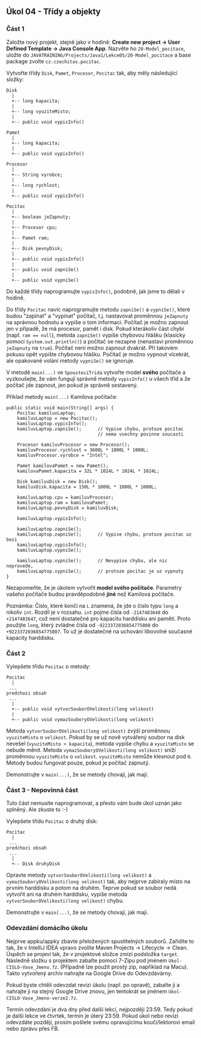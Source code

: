 Úkol 04 - Třídy a objekty
-------------------------

### Část 1

Založte nový projekt, stejně jako v hodině:
**Create new project -> User Defined Template -> Java Console App**.
Nazvěte ho `20-Model_pocitace`,
uložte do `JAVATRAINING/Projects/Java1/Lekce05/20-Model_pocitace`
a base package zvolte `cz.czechitas.pocitac`.

Vytvořte třídy `Disk`, `Pamet`, `Procesor`, `Pocitac` tak,
aby měly následující složky:

~~~~
Disk
  |
  +-- long kapacita;
  |
  +-- long vyuziteMisto;
  |
  +-- public void vypisInfo()
~~~~

~~~~
Pamet
  |
  +-- long kapacita;
  |
  +-- public void vypisInfo()
~~~~

~~~~
Procesor
  |
  +-- String vyrobce;
  |
  +-- long rychlost;
  |
  +-- public void vypisInfo()
~~~~

~~~~
Pocitac
  |
  +-- boolean jeZapnuty;
  |
  +-- Procesor cpu;
  |
  +-- Pamet ram;
  |
  +-- Disk pevnyDisk;
  |
  +-- public void vypisInfo()
  |
  +-- public void zapniSe()
  |
  +-- public void vypniSe()
~~~~

Do každé třídy naprogramujte `vypisInfo()`,
podobně, jak jsme to dělali v hodině.

Do třídy `Pocitac` navíc naprogramujte metodu `zapniSe()` a `vypniSe()`,
které budou "zapínat" a "vypínat" počítač, t.j. nastavovat proměnnou
`jeZapnuty` na správnou hodnotu a vypíše o tom informaci.
Počítač je možno zapnout jen v případě,
že má procesor, pamět i disk.
Pokud kterákoliv část chybí (např. `ram == null`),
metoda `zapniSe()` vypíše chybovou hlášku
(klasicky pomocí `System.out.println()`)
a počítač se nezapne (nenastaví proměnnou `jeZapnuty` na `true`).
Počítač není možno zapnout dvakrát. Při takovém pokusu
opět vypište chybovou hlášku.
Počítač je možno vypnout vícekrát, ale opakované volání
metody `vypniSe()` se ignoruje.

V metodě `main(...)` ve `SpousteciTrida` vytvořte
model **svého** počítače a vyzkoušejte, že vám fungují správně metody
`vypisInfo()` u všech tříd a že počítač jde zapnout,
jen pokud je správně sestavený.

Příklad metody `main(...)` Kamilova počítače:

~~~~
public static void main(String[] args) {
    Pocitac kamiluvLaptop;
    kamiluvLaptop = new Pocitac();
    kamiluvLaptop.vypisInfo();
    kamiluvLaptop.zapniSe();      // Vypise chybu, protoze pocitac
                                  // nema vsechny povinne soucasti

    Procesor kamiluvProcesor = new Procesor();
    kamiluvProcesor.rychlost = 3600L * 1000L * 1000L;
    kamiluvProcesor.vyrobce = "Intel";

    Pamet kamilovaPamet = new Pamet();
    kamilovaPamet.kapacita = 32L * 1024L * 1024L * 1024L;

    Disk kamiluvDisk = new Disk();
    kamiluvDisk.kapacita = 150L * 1000L * 1000L * 1000L;

    kamiluvLaptop.cpu = kamiluvProcesor;
    kamiluvLaptop.ram = kamilovaPamet;
    kamiluvLaptop.pevnyDisk = kamiluvDisk;

    kamiluvLaptop.vypisInfo();

    kamiluvLaptop.zapniSe();
    kamiluvLaptop.zapniSe();      // Vypise chybu, protoze pocitac uz bezi
    kamiluvLaptop.vypisInfo();
    kamiluvLaptop.vypniSe();

    kamiluvLaptop.vypniSe();      // Nevypise chybu, ale nic neprovede,
    kamiluvLaptop.vypniSe();      // protoze pocitac je uz vypnuty
}
~~~~

Nezapomeňte, že je úkolem vytvořit **model svého počítače**.
Parametry vašeho počítače budou pravděpodobně **jiné** než
Kamilova počítače.

Poznámka: Číslo, které končí na `L` znamená, že jde o číslo
typu `long` a nikoliv `int`. Rozdíl je v rozsahu.
`int` pojme čísla od `-2147483648` do `+2147483647`,
což není dostatečné pro kapacitu harddisku ani paměti.
Proto použijte `long`, který zvládne čísla od
`-9223372036854775808` do `+9223372036854775807`.
To už je dostatečné na uchování libovolné současné kapacity harddisku.


### Část 2

Vylepšete třídu `Pocitac` o metody:
~~~~
Pocitac
  |
 ...
predchozi obsah
 ...
  |
  +-- public void vytvorSouborOVelikosti(long velikost)
  |
  +-- public void vymazSouboryOVelikosti(long velikost)
~~~~

Metoda `vytvorSouborOVelikosti(long velikost)`
zvýší proměnnou `vyuziteMisto` o `velikost`.
Pokud by se už nově vytvářený soubor na disk nevešel
(`vyuziteMisto > kapacita`), metoda vypíše chybu a
`vyuziteMisto` se nebude měnit.
Metoda `vymazSouboryOVelikosti(long velikost)`
sníží proměnnou `vyuziteMisto` o `velikost`.
`vyuziteMisto` nemůže klesnout pod `0`.
Metody budou fungovat pouze, pokud je počítač zapnutý.

Demonstrujte v `main(...)`, že se metody chovají, jak mají.


### Část 3 - Nepovinná část

Tuto část nemusíte naprogramovat, a přesto vám bude úkol uznán jako splněný. Ale zkuste to :-)

Vylepšete třídu `Pocitac` o druhý disk:
~~~~
Pocitac
  |
 ...
predchozi obsah
 ...
  |
  +-- Disk druhyDisk
~~~~

Opravte metody `vytvorSouborOVelikosti(long velikost)`
a `vymazSouboryOVelikosti(long velikost)` tak,
aby nejprve zabíraly místo na prvním harddisku
a potom na druhém.
Teprve pokud se soubor nedá vytvořit ani na druhém
harddisku, vypíše metoda `vytvorSouborOVelikosti(long velikost)`
chybu.

Demonstrujte v `main(...)`, že se metody chovají, jak mají.


### Odevzdání domácího úkolu

Nejprve appku/appky zbavte přeložených spustitelných souborů.
Zařídíte to tak, že v IntelliJ IDEA vpravo zvolíte
Maven Projects -> Lifecycle -> Clean.
Úspěch se projeví tak, že v projektové složce zmizí
podsložka `target`.
Následně složku s projektem
zabalte pomocí 7-Zipu pod jménem `Ukol-CISLO-Vase_Jmeno.7z`.
(Případně lze použít prostý zip, například na Macu).
Takto vytvořený archív nahrajte na Google Drive do Odevzdávárny.

Pokud byste chtěli odevzdat revizi úkolu (např. po opravě),
zabalte ji a nahrajte ji na stejný Google Drive znovu,
jen tentokrát se jménem `Ukol-CISLO-Vase_Jmeno-verze2.7z`.

Termín odevzdání je dva dny před další lekcí, nejpozději 23:59.
Tedy pokud je další lekce ve čtvrtek, termín je úterý 23:59.
Pokud úkol nebo revizi odevzdáte později,
prosím pošlete svému opravujícímu kouči/lektorovi email nebo zprávu přes FB.
